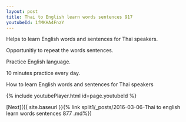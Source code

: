 ```yaml
---
layout: post
title: Thai to English learn words sentences 917 
youtubeId: 1fMKHA4FnzY
---
```

 
 
Helps to learn English words and sentences for Thai speakers.

Opportunitiy to repeat the words sentences. 

Practice English language. 
 
10 minutes practice every day. 
 
How to learn English words and sentences for Thai speakers 
 
{% include youtubePlayer.html id=page.youtubeId %}
 
 
[Next]({{ site.baseurl }}{% link  split1/_posts/2016-03-06-Thai to english learn words sentences 877 .md%})
 

